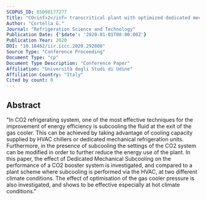 ```yaml
---
SCOPUS_ID: 85098177277
Title: "CO<inf>2</inf> transcritical plant with optimized dedicated mechanical subcooling"
Author: "Cortella G."
Journal: "Refrigeration Science and Technology"
Publication Date: {'$date': '2020-01-01T00:00:00Z'}
Publication Year: 2020
DOI: "10.18462/iir.iccc.2020.292808"
Source Type: "Conference Proceeding"
Document Type: "cp"
Document Type Description: "Conference Paper"
Affiliation: "Università degli Studi di Udine"
Affiliation Country: "Italy"
Cited by count: 0
---
```


## Abstract
"In CO2 refrigerating system, one of the most effective techniques for the improvement of energy efficiency is subcooling the fluid at the exit of the gas cooler. This can be achieved by taking advantage of cooling capacity supplied by HVAC chillers or dedicated mechanical refrigeration units. Furthermore, in the presence of subcooling the settings of the CO2 system can be modified in order to further reduce the energy use of the plant. In this paper, the effect of Dedicated Mechanical Subcooling on the performance of a CO2 booster system is investigated, and compared to a plant scheme where subcooling is performed via the HVAC, at two different climate conditions. The effect of optimisation of the gas cooler pressure is also investigated, and shows to be effective especially at hot climate conditions."
